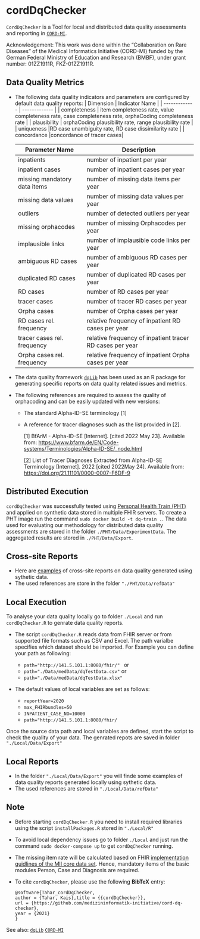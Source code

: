 # cordDqChecker
`CordDqChecker` is a Tool for local and distributed data quality assessments and reporting in [`CORD-MI`](https://www.medizininformatik-initiative.de/de/CORD).

Acknowledgement: This work was done within the “Collaboration on Rare Diseases” of the Medical Informatics Initiative (CORD-MI) funded by the German Federal Ministry of Education and Research (BMBF), under grant number: 01ZZ1911R, FKZ-01ZZ1911R.
## Data Quality Metrics
- The following data quality indicators and parameters are configured by default data quality reports:
  | Dimension  | Indicator Name | 
  | ------------- | ------------- |
  | completeness  | item completeness rate, value completeness rate, case completeness rate, orphaCoding completeness rate  | 
  | plausibility  | orphaCoding plausibility rate, range plausibility rate | 
  | uniqueness |RD case unambiguity rate, RD case dissimilarity rate |
  | concordance |concordance of tracer cases| 
  
  |Parameter Name | Description |
  |-------------------------- | ------------|
  | inpatients |  number of inpatient per year |
  | inpatient cases |  number of inpatient cases per year |
  | missing mandatory data items |  number of missing data items per year |
  | missing data values| number of missing data values per year |
  | outliers | number of detected outliers per year |
  | missing orphacodes |  number of missing Orphacodes per year |
  | implausible links | number of implausible code links per year |
  | ambiguous RD cases | number of ambiguous RD cases per year |
  | duplicated RD cases |  number of duplicated RD cases per year |
  | RD cases | number of RD cases per year |
  | tracer cases |  number of tracer RD cases per year |
  | Orpha cases |  number of Orpha cases per year |
  | RD cases rel. frequency| relative frequency of inpatient RD cases per year |
  | tracer cases rel. frequency| relative frequency of inpatient tracer RD cases per year |
  | Orpha cases rel. frequency| relative frequency of inpatient Orpha cases per year |
  
- The data quality framework [`dqLib`](https://github.com/medizininformatik-initiative/dqLib) has been used as an R package for generating specific reports on data quality related issues and metrics.
- The following references are required to assess the quality of orphacoding and can be easily updated with new versions:
  - The standard Alpha-ID-SE terminology [1]
  - A reference for tracer diagnoses such as the list provided in [2].
  
	[1]   BfArM - Alpha-ID-SE [Internet]. [cited 2022 May 23]. Available from: https://www.bfarm.de/EN/Code-systems/Terminologies/Alpha-ID-SE/_node.html 
    
	[2]   List of Tracer Diagnoses Extracted from Alpha-ID-SE Terminology [Internet]. 2022 [cited 2022May 24]. Available from: https://doi.org/21.11101/0000-0007-F6DF-9 

## Distributed Execution
`cordDqChecker` was successfully tested using [Personal Health Train (PHT)](https://websites.fraunhofer.de/PersonalHealthTrain/) and applied on synthetic data stored in multiple FHIR servers.  To create a PHT image run the command ` sudo docker build -t dq-train . `.
The data used for evaluating our methodology for distributed data quality assessments are stored in the folder `./PHT/Data/ExperimentData`. The aggregated results are stored in `./PHT/Data/Export`.

## Cross-site Reports
- Here are [examples](https://github.com/KaisTahar/cordDqChecker-MIM/tree/master/PHT/Data/Export) of cross-site reports on data quality generated using sythetic data.
- The used references are store in the folder ``` "./PHT/Data/refData" ```
  
## Local Execution
To analyse your data quality locally go to folder `./Local` and run `cordDqChecker.R` to genrate data quality reports.

- The script `cordDqChecker.R` reads data from FHIR server or from supported file formats such as CSV and Excel. The path varialbe specifies which dataset should be imported.
For Example you can define your path as following:
  - ```path="http://141.5.101.1:8080/fhir/" ```
  or
  - ``` path="./Data/medData/dqTestData.csv" ```
  or
  - ``` path="./Data/medData/dqTestData.xlsx" ```

- The default values of local variables are set as follows:
  - ``` reportYear=2020 ```
  - ``` max_FHIRbundles=50 ```
  - ``` INPATIENT_CASE_NO=10000 ```
  - ```path="http://141.5.101.1:8080/fhir/``` 

Once the source data path and local variables are defined, start the script to check the quality of your data.
The genrated repots are saved in folder ``` "./Local/Data/Export" ```

## Local Reports
- In the folder  ``` "./Local/Data/Export" ``` you will finde some examples of data quality reports generated locally using sythetic data.
- The used references are stored in ``` "./Local/Data/refData" ```

## Note

- Before starting `cordDqChecker.R` you need to install required libraries using the script `installPackages.R` stored in ``` "./Local/R" ```

- To avoid local dependency issues go to folder `./Local` and just run the command `sudo docker-compose up` to get `cordDqChecker` running.
- The missing item rate will be calculated based on FHIR [implementation guidlines of the MII core data set](https://www.medizininformatik-initiative.de/en/basic-modules-mii-core-data-set). Hence, mandatory items of the basic modules Person, Case and Diagnosis are required.

- To cite `cordDqChecker`, please use the following **BibTeX** entry: 
  ```
  @software{Tahar_cordDqChecker,
  author = {Tahar, Kais},title = {{cordDqChecker}},
  url = {https://github.com/medizininformatik-initiative/cord-dq-checker},
  year = {2021}
  }

  ```
See also:  [`dqLib`](https://github.com/medizininformatik-initiative/dqLib)  [`CORD-MI`](https://www.medizininformatik-initiative.de/de/CORD)


